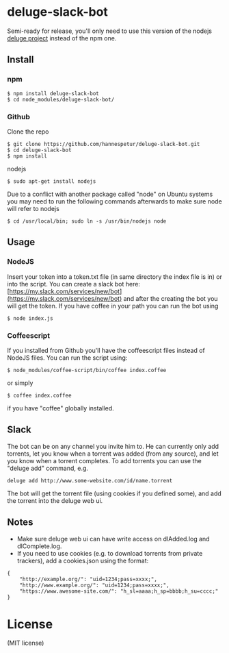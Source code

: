 # deluge-slack-bot

Semi-ready for release, you'll only need to use this version of the nodejs [deluge project](https://github.com/hannespetur/deluge) instead of the npm one.

## Install
### npm

	$ npm install deluge-slack-bot
	$ cd node_modules/deluge-slack-bot/

### Github
Clone the repo

	$ git clone https://github.com/hannespetur/deluge-slack-bot.git
	$ cd deluge-slack-bot
	$ npm install

nodejs

	$ sudo apt-get install nodejs

Due to a conflict with another package called "node" on Ubuntu systems you may need to run the following commands afterwards to make sure node will refer to nodejs

	$ cd /usr/local/bin; sudo ln -s /usr/bin/nodejs node

## Usage 
### NodeJS
Insert your token into a token.txt file (in same directory the index file is in) or into the script. You can create a slack bot here: [https://my.slack.com/services/new/bot](https://my.slack.com/services/new/bot) and after the creating the bot you will get the token. If you have coffee in your path you can run the bot using

	$ node index.js

### Coffeescript
If you installed from Github you'll have the coffeescript files instead of NodeJS files. You can run the script using:

	$ node_modules/coffee-script/bin/coffee index.coffee

or simply

	$ coffee index.coffee

if you have "coffee" globally installed.

## Slack
The bot can be on any channel you invite him to. He can currently only add torrents, let you know when a torrent was added (from any source), and let you know when a torrent completes. To add torrents you can use the "deluge add" command, e.g.

	deluge add http://www.some-website.com/id/name.torrent

The bot will get the torrent file (using cookies if you defined some), and add the torrent into the deluge web ui.

## Notes
* Make sure deluge web ui can have write access on dlAdded.log and dlComplete.log. 
* If you need to use cookies (e.g. to download torrents from private trackers), add a cookies.json using the format:
```
{
	"http://example.org/": "uid=1234;pass=xxxx;",
	"http://www.example.org/": "uid=1234;pass=xxxx;",
	"https://www.awesome-site.com/": "h_sl=aaaa;h_sp=bbbb;h_su=cccc;"
}
```
	

# License
(MIT license)
